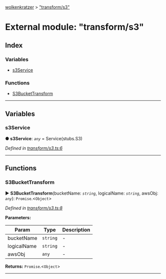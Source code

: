 [wolkenkratzer](../README.md) > ["transform/s3"](../modules/_transform_s3_.md)



# External module: "transform/s3"

## Index

### Variables

* [s3Service](_transform_s3_.md#s3service)


### Functions

* [S3BucketTransform](_transform_s3_.md#s3buckettransform)



---
## Variables
<a id="s3service"></a>

###  s3Service

**●  s3Service**:  *`any`*  =  Service(stubs.S3)

*Defined in [transform/s3.ts:6](https://github.com/arminhammer/wolkenkratzer/blob/8ba2fdf/src/transform/s3.ts#L6)*





___


## Functions
<a id="s3buckettransform"></a>

###  S3BucketTransform

► **S3BucketTransform**(bucketName: *`string`*, logicalName: *`string`*, awsObj: *`any`*): `Promise`.<`Object`>



*Defined in [transform/s3.ts:8](https://github.com/arminhammer/wolkenkratzer/blob/8ba2fdf/src/transform/s3.ts#L8)*



**Parameters:**

| Param | Type | Description |
| ------ | ------ | ------ |
| bucketName | `string`   |  - |
| logicalName | `string`   |  - |
| awsObj | `any`   |  - |





**Returns:** `Promise`.<`Object`>





___


